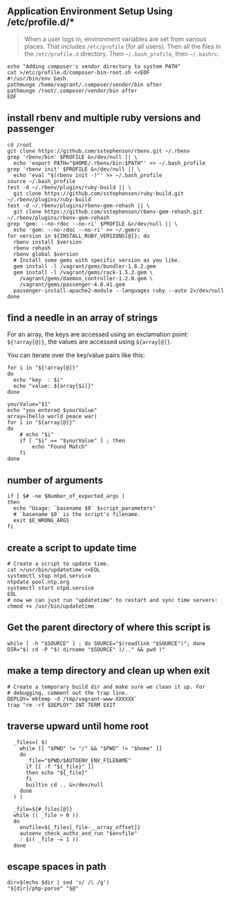 Application Environment Setup Using /etc/profile.d/*
---
> When a user logs in, environment variables are set from various places.  That includes `/etc/profile` (for all users).
> Then all the files in the `/etc/profile.d` directory.
> Then `~/.bash_profile`, then `~/.bashrc`.
```shell
echo "Adding composer's vendor directory to system PATH"
cat >/etc/profile.d/composer-bin-root.sh <<EOF
#!/usr/bin/env bash
pathmunge /home/vagrant/.composer/vendor/bin after
pathmunge /root/.composer/vendor/bin after
EOF
```


install rbenv and multiple ruby versions and passenger
---
```shell
cd /root
git clone https://github.com/sstephenson/rbenv.git ~/.rbenv
grep 'rbenv/bin' $PROFILE &>/dev/null || \
  echo 'export PATH="$HOME/.rbenv/bin:$PATH"' >> ~/.bash_profile
grep 'rbenv init' $PROFILE &>/dev/null || \
  echo 'eval "$(rbenv init -)"' >> ~/.bash_profile
source ~/.bash_profile
test -d ~/.rbenv/plugins/ruby-build || \
  git clone https://github.com/sstephenson/ruby-build.git ~/.rbenv/plugins/ruby-build
test -d ~/.rbenv/plugins/rbenv-gem-rehash || \
  git clone https://github.com/sstephenson/rbenv-gem-rehash.git ~/.rbenv/plugins/rbenv-gem-rehash
grep 'gem: --no-rdoc --no-ri' $PROFILE &>/dev/null || \
  echo 'gem: --no-rdoc --no-ri' >> ~/.gemrc
for version in ${INSTALL_RUBY_VERSIONS[@]}; do
  rbenv install $version
  rbenv rehash
  rbenv global $version
  # Install some gems with specific version as you like.
  gem install -l /vagrant/gems/bundler-1.6.2.gem
  gem install -l /vagrant/gems/rack-1.5.2.gem \
    /vagrant/gems/daemon_controller-1.2.0.gem \
    /vagrant/gems/passenger-4.0.41.gem
  passenger-install-apache2-module --languages ruby --auto 2>/dev/null
done
```
find a needle in an array of strings
---
For an array, the keys are accessed using an exclamation point: `${!array[@]}`, the values are accessed using `${array[@]}`.

You can iterate over the key/value pairs like this:
```shell
for i in "${!array[@]}"
do
  echo "key  : $i"
  echo "value: ${array[$i]}"
done
```

```
yourValue="$1"
echo "you entered $yourValue"
array=(hello world peace war)
for i in "${array[@]}"
do
    # echo "$i"
    if [ "$i" == "$yourValue" ] ; then
        echo "Found Match"
    fi
done
```
number of arguments
---
```shell
if [ $# -ne $Number_of_expected_args ]
then
  echo "Usage: `basename $0` $script_parameters"
  # `basename $0` is the script's filename.
  exit $E_WRONG_ARGS
fi
```
create a script to update time
---
```shell
# Create a script to update time.
cat >/usr/bin/updatetime <<EOL
systemctl stop ntpd.service
ntpdate pool.ntp.org
systemctl start ntpd.service
EOL
# now we can just run "updatetime" to restart and sync time servers:
chmod +x /usr/bin/updatetime
```
Get the parent directory of where this script is
---
```shell
while [ -h "$SOURCE" ] ; do SOURCE="$(readlink "$SOURCE")"; done
DIR="$( cd -P "$( dirname "$SOURCE" )/.." && pwd )"
```
make a temp directory and clean up when exit
---
```shell
# Create a temporary build dir and make sure we clean it up. For
# debugging, comment out the trap line.
DEPLOY=`mktemp -d /tmp/vagrant-www-XXXXXX`
trap "rm -rf $DEPLOY" INT TERM EXIT
```
traverse upward until home root
---
```shell
  _files=( $(
    while [[ "$PWD" != "/" && "$PWD" != "$home" ]]
    do
      _file="$PWD/$AUTOENV_ENV_FILENAME"
      if [[ -f "${_file}" ]]
      then echo "${_file}"
      fi
      builtin cd .. &>/dev/null
    done
  ) )
  
  _file=${#_files[@]}
  while (( _file > 0 ))
  do
    envfile=${_files[_file-__array_offset]}
    autoenv_check_authz_and_run "$envfile"
    : $(( _file -= 1 ))
  done
```
escape spaces in path
---
```shell
dir=$(echo $dir | sed 's/ /\ /g')
"${dir}/php-parse" "$@"
```
